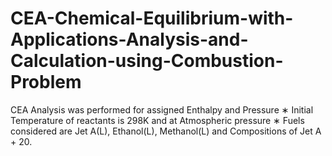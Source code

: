 # CEA-Chemical-Equilibrium-with-Applications-Analysis-and-Calculation-using-Combustion-Problem
CEA Analysis was performed for assigned Enthalpy and Pressure ∗ Initial Temperature of reactants is 298K and at Atmospheric pressure ∗ Fuels considered are Jet A(L), Ethanol(L), Methanol(L) and Compositions of Jet A + 20.

